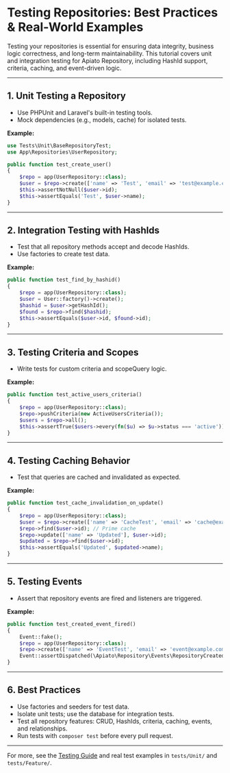# Testing Repositories: Best Practices & Real-World Examples

Testing your repositories is essential for ensuring data integrity, business logic correctness, and long-term maintainability. This tutorial covers unit and integration testing for Apiato Repository, including HashId support, criteria, caching, and event-driven logic.

---

## 1. Unit Testing a Repository

- Use PHPUnit and Laravel's built-in testing tools.
- Mock dependencies (e.g., models, cache) for isolated tests.

**Example:**
```php
use Tests\Unit\BaseRepositoryTest;
use App\Repositories\UserRepository;

public function test_create_user()
{
    $repo = app(UserRepository::class);
    $user = $repo->create(['name' => 'Test', 'email' => 'test@example.com']);
    $this->assertNotNull($user->id);
    $this->assertEquals('Test', $user->name);
}
```

---

## 2. Integration Testing with HashIds

- Test that all repository methods accept and decode HashIds.
- Use factories to create test data.

**Example:**
```php
public function test_find_by_hashid()
{
    $repo = app(UserRepository::class);
    $user = User::factory()->create();
    $hashid = $user->getHashId();
    $found = $repo->find($hashid);
    $this->assertEquals($user->id, $found->id);
}
```

---

## 3. Testing Criteria and Scopes

- Write tests for custom criteria and scopeQuery logic.

**Example:**
```php
public function test_active_users_criteria()
{
    $repo = app(UserRepository::class);
    $repo->pushCriteria(new ActiveUsersCriteria());
    $users = $repo->all();
    $this->assertTrue($users->every(fn($u) => $u->status === 'active'));
}
```

---

## 4. Testing Caching Behavior

- Test that queries are cached and invalidated as expected.

**Example:**
```php
public function test_cache_invalidation_on_update()
{
    $repo = app(UserRepository::class);
    $user = $repo->create(['name' => 'CacheTest', 'email' => 'cache@example.com']);
    $repo->find($user->id); // Prime cache
    $repo->update(['name' => 'Updated'], $user->id);
    $updated = $repo->find($user->id);
    $this->assertEquals('Updated', $updated->name);
}
```

---

## 5. Testing Events

- Assert that repository events are fired and listeners are triggered.

**Example:**
```php
public function test_created_event_fired()
{
    Event::fake();
    $repo = app(UserRepository::class);
    $repo->create(['name' => 'EventTest', 'email' => 'event@example.com']);
    Event::assertDispatched(\Apiato\Repository\Events\RepositoryCreated::class);
}
```

---

## 6. Best Practices

- Use factories and seeders for test data.
- Isolate unit tests; use the database for integration tests.
- Test all repository features: CRUD, HashIds, criteria, caching, events, and relationships.
- Run tests with `composer test` before every pull request.

---

For more, see the [Testing Guide](../contributing/testing-guide.md) and real test examples in `tests/Unit/` and `tests/Feature/`.

